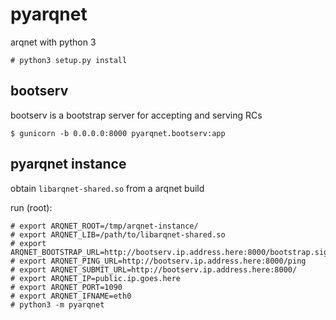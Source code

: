 # pyarqnet

arqnet with python 3

    # python3 setup.py install

## bootserv

bootserv is a bootstrap server for accepting and serving RCs

    $ gunicorn -b 0.0.0.0:8000 pyarqnet.bootserv:app

## pyarqnet instance

obtain `libarqnet-shared.so` from a arqnet build

run (root):
    
    # export ARQNET_ROOT=/tmp/arqnet-instance/
    # export ARQNET_LIB=/path/to/libarqnet-shared.so
    # export ARQNET_BOOTSTRAP_URL=http://bootserv.ip.address.here:8000/bootstrap.signed
    # export ARQNET_PING_URL=http://bootserv.ip.address.here:8000/ping
    # export ARQNET_SUBMIT_URL=http://bootserv.ip.address.here:8000/
    # export ARQNET_IP=public.ip.goes.here
    # export ARQNET_PORT=1090
    # export ARQNET_IFNAME=eth0
    # python3 -m pyarqnet